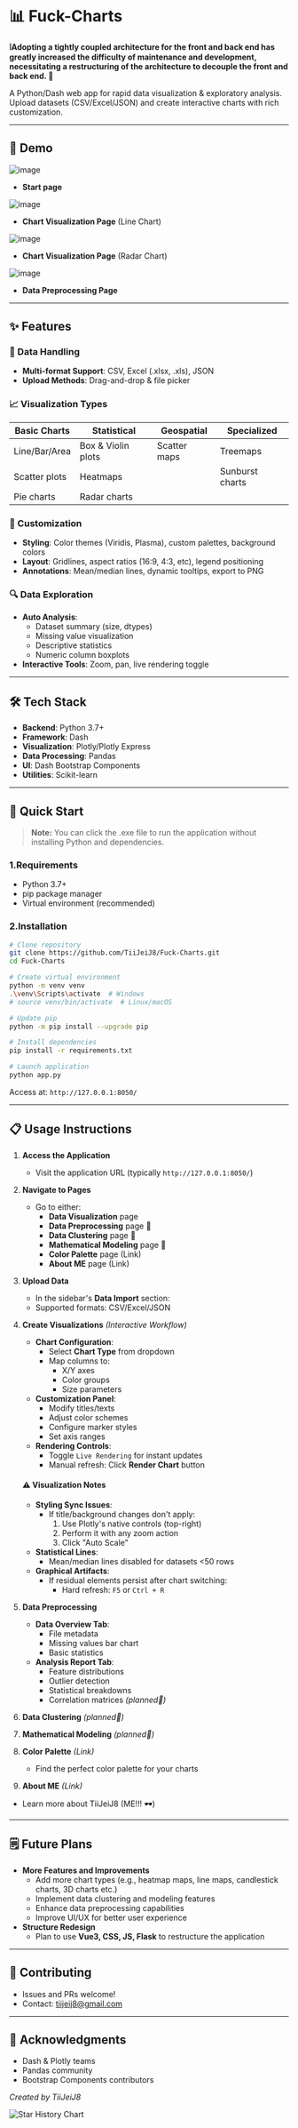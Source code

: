 # 📊 Fuck-Charts

**❕Adopting a tightly coupled architecture for the front and back end has greatly increased the difficulty of maintenance and development, necessitating a restructuring of the architecture to decouple the front and back end. 💪**

A Python/Dash web app for rapid data visualization & exploratory analysis. Upload datasets (CSV/Excel/JSON) and create interactive charts with rich customization.

---

## 🎥 Demo

![image](https://github.com/TiiJeiJ8/Fuck-Charts/blob/main/assets/IMG/screenShot.png)
- **Start page**

![image](https://github.com/TiiJeiJ8/Fuck-Charts/blob/main/assets/IMG/screenShot1.png)
- **Chart Visualization Page** (Line Chart)

![image](https://github.com/TiiJeiJ8/Fuck-Charts/blob/main/assets/IMG/screenShot2.png)
- **Chart Visualization Page** (Radar Chart)

![image](https://github.com/TiiJeiJ8/Fuck-Charts/blob/main/assets/IMG/screenShot3.png)
- **Data Preprocessing Page**

---

## ✨ Features

### 📁 Data Handling
- **Multi-format Support**: CSV, Excel (.xlsx, .xls), JSON
- **Upload Methods**: Drag-and-drop & file picker

### 📈 Visualization Types
| Basic Charts  | Statistical        | Geospatial   | Specialized     |
| ------------- | ------------------ | ------------ | --------------- |
| Line/Bar/Area | Box & Violin plots | Scatter maps | Treemaps        |
| Scatter plots | Heatmaps           |              | Sunburst charts |
| Pie charts    | Radar charts       |              |                 |

### 🎨 Customization
- **Styling**: Color themes (Viridis, Plasma), custom palettes, background colors
- **Layout**: Gridlines, aspect ratios (16:9, 4:3, etc), legend positioning
- **Annotations**: Mean/median lines, dynamic tooltips, export to PNG

### 🔍 Data Exploration
- **Auto Analysis**:
  - Dataset summary (size, dtypes)
  - Missing value visualization
  - Descriptive statistics
  - Numeric column boxplots
- **Interactive Tools**: Zoom, pan, live rendering toggle

---

## 🛠 Tech Stack
- **Backend**: Python 3.7+
- **Framework**: Dash
- **Visualization**: Plotly/Plotly Express
- **Data Processing**: Pandas
- **UI**: Dash Bootstrap Components
- **Utilities**: Scikit-learn

---

## 🚀 Quick Start

> **Note:** You can click the .exe file to run the application without installing Python and dependencies.

### 1.Requirements
- Python 3.7+
- pip package manager
- Virtual environment (recommended)

### 2.Installation
```bash
# Clone repository
git clone https://github.com/TiiJeiJ8/Fuck-Charts.git
cd Fuck-Charts

# Create virtual environment
python -m venv venv
.\venv\Scripts\activate  # Windows
# source venv/bin/activate  # Linux/macOS

# Update pip
python -m pip install --upgrade pip

# Install dependencies
pip install -r requirements.txt

# Launch application
python app.py
```
Access at: `http://127.0.0.1:8050/`

---

## 📋 Usage Instructions

1. **Access the Application**
   - Visit the application URL (typically `http://127.0.0.1:8050/`)

2. **Navigate to Pages**
   - Go to either:
     - **Data Visualization** page 
     - **Data Preprocessing** page 🚧
     - **Data Clustering** page 🚧
     - **Mathematical Modeling** page 🚧
     - **Color Palette** page (Link)
     - **About ME** page (Link)

3. **Upload Data**
   - In the sidebar's **Data Import** section:
   - Supported formats: CSV/Excel/JSON

4. **Create Visualizations** *(Interactive Workflow)*
   - **Chart Configuration**:
     - Select **Chart Type** from dropdown
     - Map columns to:
       - X/Y axes
       - Color groups
       - Size parameters
   - **Customization Panel**:
     - Modify titles/texts
     - Adjust color schemes
     - Configure marker styles
     - Set axis ranges
   - **Rendering Controls**:
     - Toggle `Live Rendering` for instant updates
     - Manual refresh: Click **Render Chart** button
   
   #### ⚠️ Visualization Notes
   - **Styling Sync Issues**:
     - If title/background changes don't apply: 
       1. Use Plotly's native controls (top-right)
       2. Perform it with any zoom action
       3. Click "Auto Scale"
   - **Statistical Lines**:
     - Mean/median lines disabled for datasets <50 rows
   - **Graphical Artifacts**:
     - If residual elements persist after chart switching:
       - Hard refresh: `F5` or `Ctrl + R`

5. **Data Preprocessing**
   - **Data Overview Tab**:
     - File metadata
     - Missing values bar chart
     - Basic statistics
   - **Analysis Report Tab**:
     - Feature distributions
     - Outlier detection
     - Statistical breakdowns
     - Correlation matrices *(planned🚧)*

6. **Data Clustering** *(planned🚧)*

7. **Mathematical Modeling** *(planned🚧)*
   
8. **Color Palette** *(Link)*
   - Find the perfect color palette for your charts

9.  **About ME** *(Link)*
   - Learn more about TiiJeiJ8 (ME!!! 🕶)
    
---

## 🗒️ Future Plans
- **More Features and Improvements**
  - Add more chart types (e.g., heatmap maps, line maps, candlestick charts, 3D charts etc.)
  - Implement data clustering and modeling features
  - Enhance data preprocessing capabilities
  - Improve UI/UX for better user experience
- **Structure Redesign**
  - Plan to use **Vue3, CSS, JS, Flask** to restructure the application

---

## 🤝 Contributing
- Issues and PRs welcome!
- Contact: [tiijeij8@gmail.com](mailto:tiijeij8@gmail.com)

---

## 🙏 Acknowledgments
- Dash & Plotly teams
- Pandas community
- Bootstrap Components contributors

*Created by TiiJeiJ8*

![Star History Chart](https://api.star-history.com/svg?repos=tiijeij8/Fuck-Charts&type=Date)